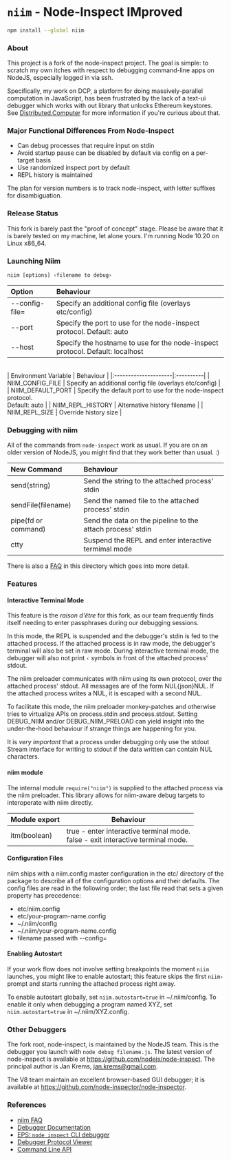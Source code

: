 # `niim` - Node-Inspect IMproved

```bash
npm install --global niim
```

### About
This project is a fork of the node-inspect project.  The goal is simple: to
scratch my own itches with respect to debugging command-line apps on NodeJS,
especially logged in via ssh.

Specifically, my work on DCP, a platform for doing massively-parallel computation in
JavaScript, has been frustrated by the lack of a text-ui debugger which works with
out library that unlocks Ethereum keystores. See [Distributed.Computer](https://distributed.computer/) for
more information if you're curious about that.

### Major Functional Differences From Node-Inspect
* Can debug processes that require input on stdin
* Avoid startup pause can be disabled by default via config on a per-target basis
* Use randomized inspect port by default
* REPL history is maintained

The plan for version numbers is to track node-inspect, with letter suffixes 
for disambiguation.

### Release Status
This fork is barely past the "proof of concept" stage. Please be aware that it is
barely tested on my machine, let alone yours.  I'm running Node 10.20 on Linux x86_64.

### Launching Niim
```niim [options] ‹filename to debug›```

| Option         | Behaviour |
|:---------------|:----------|
| --config-file= | Specify an additional config file (overlays etc/config) |
| --port         | Specify the port to use for the node-inspect protocol. Default: auto |
| --host         | Specify the hostname to use for the node-inspect protocol. Default: localhost |

<br>
| Environment Variable | Behaviour |
|:---------------------|:----------|
| NIIM_CONFIG_FILE     | Specify an additional config file (overlays etc/config) |
| NIIM_DEFAULT_PORT    | Specify the default port to use for the node-inspect protocol.<br>Default: auto |
| NIIM_REPL_HISTORY    | Alternative history filename |
| NIIM_REPL_SIZE       | Override history size |

### Debugging with niim
All of the commands from `node-inspect` work as usual.  If you are on an older version
of NodeJS, you might find that they work better than usual. :)

| New Command         | Behaviour |
|:--------------------|:----------|
| send(string)        | Send the string to the attached process' stdin |
| sendFile(filename)  | Send the named file to the attached process' stdin |
| pipe(fd or command) | Send the data on the pipeline to the attach process' stdin |
| ctty                | Suspend the REPL and enter interactive termimal mode |

There is also a [FAQ](./FAQ.md) in this directory which goes into more detail.
 
### Features
#### Interactive Terminal Mode
This feature is the *raison d'être* for this fork, as our team frequently finds itself needing to enter
passphrases during our debugging sessions.

In this mode, the REPL is suspended and the debugger's stdin is fed to the attached process. If the attached
process is in raw mode, the debugger's terminal will also be set in raw mode.  During interactive terminal
mode, the debugger will also not print `‹` symbols in front of the attached process' stdout.

The niim preloader communicates with niim using its own protocol, over the attached process' stdout. All
messages are of the form NUL{json}NUL.  If the attached process writes a NUL, it is escaped with
a second NUL.

To facilitate this mode, the niim preloader monkey-patches and otherwise tries to virtualize APIs
on process.stdin and process.stdout. Setting DEBUG_NIIM and/or DEBUG_NIIM_PRELOAD can yield insight
into the under-the-hood behaviour if strange things are happening for you.

It is *very important* that a process under debugging only use the stdout Stream interface for writing
to stdout if the data written can contain NUL characters.

#### niim module
The internal module `require("niim")` is supplied to the attached process via the niim preloader. This
library allows for niim-aware debug targets to interoperate with niim directly.

| Module export       | Behaviour |
|:--------------------|-----------|
| itm(boolean)        | true - enter interactive terminal mode.<br>false - exit interactive terminal mode. |

#### Configuration Files
niim ships with a niim.config master configuration in the etc/ directory of the package to describe all
of the configuration options and their defaults. The config files are read in the following order; the
last file read that sets a given property has precedence:
 - etc/niim.config
 - etc/your-program-name.config
 - ~/.niim/config
 - ~/.niim/your-program-name.config
 - filename passed with --config=

#### Enabling Autostart
If your work flow does not involve setting breakpoints the moment `niim` launches, you might like to
enable autostart; this feature skips the first `niim› ` prompt and starts running the attached process
right away.

To enable autostart globally, set `niim.autostart=true` in ~/.niim/config.  To enable it only when 
debugging a program named XYZ, set `niim.autostart=true` in ~/.niim/XYZ.config.

### Other Debuggers
The fork root, node-inspect, is maintained by the NodeJS team. This is the 
debugger you launch with `node debug filename.js`. The latest version of node-inspect
is available at https://github.com/nodejs/node-inspect. The principal author is
Jan Krems, jan.krems@gmail.com.

The V8 team maintain an excellent browser-based GUI debugger; it is available
at https://github.com/node-inspector/node-inspector.

### References
* [niim FAQ](https://github.com/wesgarland/niim/blob/master/FAQ.md)
* [Debugger Documentation](https://nodejs.org/api/debugger.html)
* [EPS: `node inspect` CLI debugger](https://github.com/nodejs/node-eps/pull/42)
* [Debugger Protocol Viewer](https://chromedevtools.github.io/debugger-protocol-viewer/)
* [Command Line API](https://developers.google.com/web/tools/chrome-devtools/debug/command-line/command-line-reference?hl=en)
